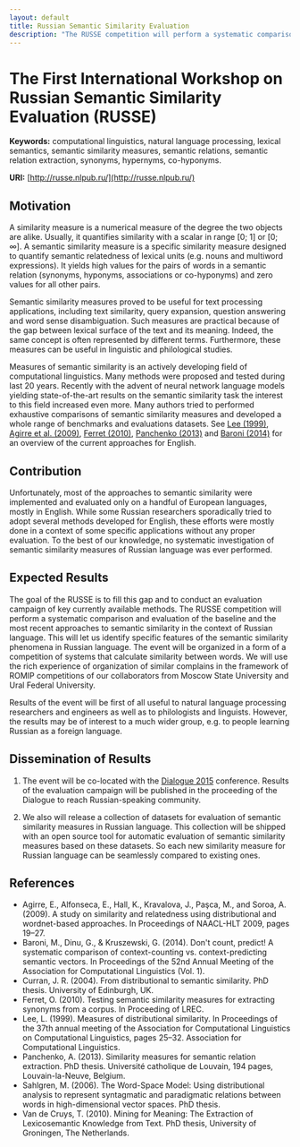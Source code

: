 ```yaml
---
layout: default
title: Russian Semantic Similarity Evaluation
description: "The RUSSE competition will perform a systematic comparison and evaluation of the baseline and the most recent approaches to semantic similarity."
---
```


# The First International Workshop on Russian Semantic Similarity Evaluation (RUSSE)

**Keywords:** computational linguistics, natural language processing, lexical semantics, semantic similarity measures, semantic relations, semantic relation extraction, synonyms, hypernyms, co-hyponyms.

**URI:** [http://russe.nlpub.ru/](http://russe.nlpub.ru/)

## Motivation

A similarity measure is a numerical measure of the degree the two objects are alike. Usually, it quantifies similarity with a scalar in range [0; 1] or [0; ∞]. A semantic similarity measure is a specific similarity measure designed to quantify semantic relatedness of lexical units (e.g. nouns and multiword expressions). It yields high values for the pairs of words in a semantic relation (synonyms, hyponyms, associations or co-hyponyms) and zero values for all other pairs.

Semantic similarity measures proved to be useful for text processing applications, including text similarity, query expansion, question answering and word sense disambiguation. Such measures are practical because of the gap between lexical surface of the text and its meaning. Indeed, the same concept is often represented by different terms. Furthermore, these measures can be useful in linguistic and philological studies.

Measures of semantic similarity is an actively developing field of computational linguistics. Many methods were proposed and tested during last 20 years. Recently with the advent of neural network language models yielding state-of-the-art results on the semantic similarity task the interest to this field increased even more. Many authors tried to performed exhaustive comparisons of semantic similarity measures and developed a whole range of benchmarks and evaluations datasets. See [Lee (1999)](#Lee99), [Agirre et al. (2009)](#Agirre09), [Ferret (2010)](#Ferret10), [Panchenko (2013)](#Panchenko13) and [Baroni (2014)](#Baroni14) for an overview of the current approaches for English.

## Contribution

Unfortunately, most of the approaches to semantic similarity were implemented and evaluated only on a handful of European languages, mostly in English. While some Russian researchers sporadically tried to adopt several methods developed for English, these efforts were mostly done in a context of some specific applications without any proper evaluation. To the best of our knowledge, no systematic investigation of semantic similarity measures of Russian language was ever performed.

## Expected Results

The goal of the RUSSE is to fill this gap and to conduct an evaluation campaign of key currently available methods. The RUSSE competition will perform a systematic comparison and evaluation of the baseline and the most recent approaches to semantic similarity in the context of Russian language. This will let us identify specific features of the semantic similarity phenomena in Russian language. The event will be organized in a form of a competition of systems that calculate similarity between words. We will use the rich experience of organization of similar complains in the framework of ROMIP competitions of our collaborators from Moscow State University and Ural Federal University.

Results of the event will be first of all useful to natural language processing researchers and engineers as well as to philologists and linguists. However, the results may be of interest to a much wider group, e.g. to people learning Russian as a foreign language.

## Dissemination of Results

1. The event will be co-located with the [Dialogue 2015](http://www.dialog-21.ru/en/) conference. Results of the evaluation campaign will be published in the proceeding of the Dialogue to reach Russian-speaking community.

2. We also will release a collection of datasets for evaluation of semantic similarity measures in Russian language. This collection will be shipped with an open source tool for automatic evaluation of semantic similarity measures based on these datasets. So each new similarity measure for Russian language can be seamlessly compared to existing ones.

## References
* Agirre, E., Alfonseca, E., Hall, K., Kravalova, J., Paşca, M., and Soroa, A. (2009). A study on similarity and relatedness using distributional and wordnet-based approaches. In Proceedings of NAACL-HLT 2009, pages 19–27.
* Baroni, M., Dinu, G., & Kruszewski, G. (2014). Don't count, predict! A systematic comparison of context-counting vs. context-predicting semantic vectors. In Proceedings of the 52nd Annual Meeting of the Association for Computational Linguistics (Vol. 1).
* Curran, J. R. (2004). From distributional to semantic similarity. PhD thesis. University of Edinburgh, UK.
* Ferret, O. (2010). Testing semantic similarity measures for extracting synonyms from a corpus. In Proceeding of LREC.
* Lee, L. (1999). Measures of distributional similarity. In Proceedings of the 37th annual meeting of the Association for Computational Linguistics on Computational Linguistics, pages 25–32\. Association for Computational Linguistics.
* Panchenko, A. (2013). Similarity measures for semantic relation extraction. PhD thesis. Université catholique de Louvain, 194 pages, Louvain-la-Neuve, Belgium.
* Sahlgren, M. (2006). The Word-Space Model: Using distributional analysis to represent syntagmatic and paradigmatic relations between words in high-dimensional vector spaces. PhD thesis.
* Van de Cruys, T. (2010). Mining for Meaning: The Extraction of Lexicosemantic Knowledge from Text. PhD thesis, University of Groningen, The Netherlands.
